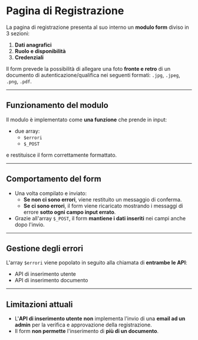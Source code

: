 # Pagina di Registrazione

La pagina di registrazione presenta al suo interno un **modulo form** diviso in 3 sezioni:

1. **Dati anagrafici**
2. **Ruolo e disponibilità**
3. **Credenziali**

Il form prevede la possibilità di allegare una foto **fronte e retro** di un documento di autenticazione/qualifica nei seguenti formati: `.jpg`, `.jpeg`, `.png`, `.pdf`.

---

## Funzionamento del modulo

Il modulo è implementato come **una funzione** che prende in input:

- due array:
  - `$errori`
  - `$_POST`

e restituisce il form correttamente formattato.

---

## Comportamento del form

- Una volta compilato e inviato:
  - **Se non ci sono errori**, viene restituito un messaggio di conferma.
  - **Se ci sono errori**, il form viene ricaricato mostrando i messaggi di errore **sotto ogni campo input errato**.
- Grazie all'array `$_POST`, il form **mantiene i dati inseriti** nei campi anche dopo l'invio.

---

## Gestione degli errori

L'array `$errori` viene popolato in seguito alla chiamata di **entrambe le API**:

- API di inserimento utente
- API di inserimento documento

---

## Limitazioni attuali

- L'**API di inserimento utente** **non** implementa l'invio di una **email ad un admin** per la verifica e approvazione della registrazione.
- Il form **non permette** l'inserimento di **più di un documento**.

